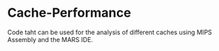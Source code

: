 # Cache-Performance
Code taht can be used for the analysis of different caches using MIPS Assembly and the MARS IDE.

